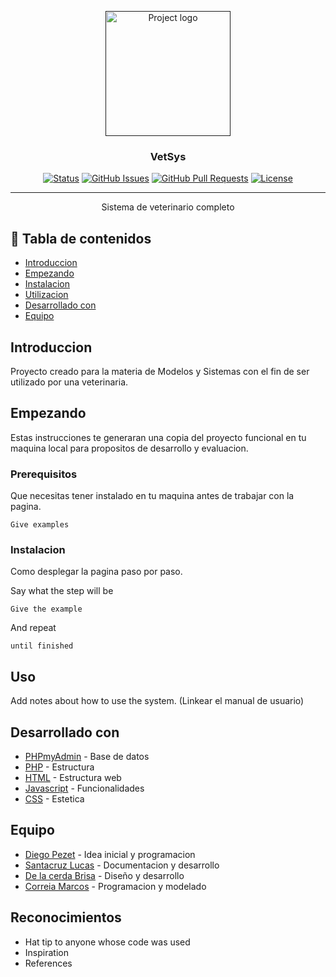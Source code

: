 <p align="center">
  <a href="" rel="noopener">
 <img width=200px height=200px src="https://imgur.com/aDk5ZyL" alt="Project logo"></a>
</p>

<h3 align="center">VetSys</h3>

<div align="center">

  [![Status](https://img.shields.io/badge/status-active-success.svg)]() 
  [![GitHub Issues](https://img.shields.io/github/issues/kylelobo/The-Documentation-Compendium.svg)](https://github.com/diegohpezet/MedSys/issues)
  [![GitHub Pull Requests](https://img.shields.io/github/issues-pr/kylelobo/The-Documentation-Compendium.svg)](https://github.com/kylelobo/The-Documentation-Compendium/pulls)
  [![License](https://img.shields.io/badge/license-MIT-blue.svg)](/LICENSE)

</div>

---

<p align="center"> Sistema de veterinario completo
    <br> 
</p>

## 📝 Tabla de contenidos
- [Introduccion](#about)
- [Empezando](#getting_started)
- [Instalacion](#deployment)
- [Utilizacion](#usage)
- [Desarrollado con](#built_using)
- [Equipo](#authors)

##  Introduccion <a name = "about"></a>
Proyecto creado para la materia de Modelos y Sistemas con el fin de ser utilizado por una veterinaria.

##  Empezando <a name = "getting_started"></a>
Estas instrucciones te generaran una copia del proyecto funcional en tu maquina local para propositos de desarrollo y evaluacion.

### Prerequisitos
Que necesitas tener instalado en tu maquina antes de trabajar con la pagina.

```
Give examples
```

### Instalacion <a name = "deployment"></a>
Como desplegar la pagina paso por paso.

Say what the step will be

```
Give the example
```

And repeat

```
until finished
```

##  Uso <a name="usage"></a>
Add notes about how to use the system.
(Linkear el manual de usuario)


## Desarrollado con <a name = "built_using"></a>
- [PHPmyAdmin](https://www.phpmyadmin.net/) - Base de datos
- [PHP](https://www.php.net/) - Estructura 
- [HTML](https://developer.mozilla.org/es/docs/Web/HTML) - Estructura web
- [Javascript](https://www.javascript.com/) - Funcionalidades
- [CSS](https://developer.mozilla.org/es/docs/Web/CSS) - Estetica


## Equipo <a name = "authors"></a>
- [Diego Pezet](https://github.com/kylelobo) - Idea inicial y programacion
- [Santacruz Lucas](https://github.com/lincNx) - Documentacion y desarrollo
- [De la cerda Brisa](https://github.com/Brisa-dlC) - Diseño y desarrollo
- [Correia Marcos](https://github.com/Elmuri) - Programacion y modelado

##  Reconocimientos <a name = "acknowledgement"></a>
- Hat tip to anyone whose code was used
- Inspiration
- References
